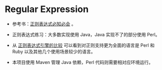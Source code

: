 # Regular Expression

* 参考书：[正则表达式必知必会](https://book.douban.com/subject/26285406/) 。

* 正则表达式练习：大多数实现使用 Java，Java 实现不了的部分使用 Perl。

* 从 [正则表达式引擎的比较](https://en.wikipedia.org/wiki/Comparison_of_regular-expression_engines) 可以看到对正则支持更为全面的语言是 Perl 和 Ruby 以及其他几个使用场景较少的语言。

* 本项目使用 Maven 管理 Java 依赖，Perl 代码则需要相对应环境运行。